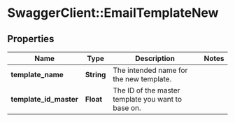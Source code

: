 # SwaggerClient::EmailTemplateNew

## Properties
Name | Type | Description | Notes
------------ | ------------- | ------------- | -------------
**template_name** | **String** | The intended name for the new template. | 
**template_id_master** | **Float** | The ID of the master template you want to base on. | 


